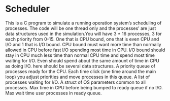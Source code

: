 # Scheduler
This is a C program to simulate a running operation system’s scheduling of processes.  The code will be one thread only and the processes’ are just data structures used in the simulation.You will have 3 * 16 processes, 3 for each priority from 0-15.  One that is CPU bound, one that is even CPU and I/O and 1 that is I/O bound.  CPU bound must want more time than normally allowed in CPU before fast I/O spending most time in CPU.  I/O bound should stay in CPU much less time than normal  CPU time and spend most time waiting for I/O.  Even should spend about the same amount of time in CPU as doing I/O. here should be several data structures. A priority queue of processes ready for the CPU. Each time click (one time around the main loop) you adjust priorities and move processes in this queue. A list of processes waiting for I/O. A struct of OS parameters common to all processes. Max time in CPU before being bumped to ready queue if no I/O. Max wait time user processes in ready queue. 
